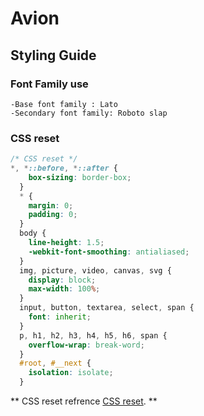 # Avion

## Styling Guide

### Font Family use 

    -Base font family : Lato
    -Secondary font family: Roboto slap
    
### CSS reset

```css
/* CSS reset */
*, *::before, *::after {
    box-sizing: border-box;
  }
  * {
    margin: 0;
    padding: 0;
  }
  body {
    line-height: 1.5;
    -webkit-font-smoothing: antialiased;
  }
  img, picture, video, canvas, svg {
    display: block;
    max-width: 100%;
  }
  input, button, textarea, select, span {
    font: inherit;
  }
  p, h1, h2, h3, h4, h5, h6, span {
    overflow-wrap: break-word;
  }
  #root, #__next {
    isolation: isolate;
  }

  ```

** CSS reset refrence [CSS reset](https://www.joshwcomeau.com/css/custom-css-reset/). **




